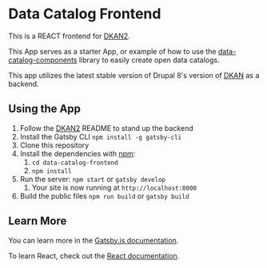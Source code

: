 # Data Catalog Frontend

This is a REACT frontend for [DKAN2](https://github.com/GetDKAN/dkan2).

This App serves as a starter App, or example of how to use the [data-catalog-components](https://github.com/GetDKAN/data-catalog-components) library to easily create open data catalogs.

This app utilizes the latest stable version of Drupal 8's version of [DKAN](https://github.com/GetDKAN/dkan2) as a backend. 


## Using the App
1) Follow the [DKAN2](https://github.com/GetDKAN/dkan2) README to stand up the backend
1) Install the Gatsby CLI ``npm install -g gatsby-cli``
1) Clone this repository
1) Install the dependencies with [npm](https://www.npmjs.com/):
   1) ``cd data-catalog-frontend``
   1) ``npm install``
1) Run the server: ``npm start`` or ``gatsby develop``
   1) Your site is now running at ``http://localhost:8000``
1) Build the public files ``npm run build`` or ``gatsby build``



## Learn More

You can learn more in the [Gatsby.js documentation](https://www.gatsbyjs.org/docs).

To learn React, check out the [React documentation](https://reactjs.org/).